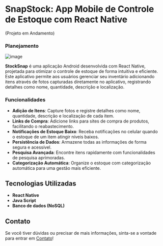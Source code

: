 # **SnapStock: App Mobile de Controle de Estoque com React Native**

(Projeto em Andamento)

### Planejamento
![image](https://github.com/user-attachments/assets/70150c54-bd36-4bde-bf14-c221481551c5)

**StockSnap** é uma aplicação Android desenvolvida com React Native, projetada para otimizar o controle de estoque de forma intuitiva e eficiente. Este aplicativo permite aos usuários gerenciar seu inventário adicionando itens através de fotos capturadas diretamente no aplicativo, registrando detalhes como nome, quantidade, descrição e localização. 

### **Funcionalidades**

- **Adição de Itens**: Capture fotos e registre detalhes como nome, quantidade, descrição e localização de cada item.
- **Links de Compra**: Adicione links para sites de compra de produtos, facilitando o reabastecimento.
- **Notificações de Estoque Baixo**: Receba notificações no celular quando o estoque de um item atingir níveis baixos.
- **Persistência de Dados**: Armazene todas as informações de forma segura e acessível.
- **Pesquisa Avançada**: Encontre itens rapidamente com funcionalidades de pesquisa aprimoradas.
- **Categorização Automática**: Organize o estoque com categorização automática para uma gestão mais eficiente.

## **Tecnologias Utilizadas**

- **React Native**
- **Java Script**
- **Banco de dados (NoSQL)**
<!-- - **Node.js**: Para gerenciamento de pacotes e execução do aplicativo.
- **Firebase** (ou outra solução de banco de dados): Para persistência de dados e notificações push. -->

## **Contato**

Se você tiver dúvidas ou precisar de mais informações, sinta-se a vontade para entrar em [Contato](https://linktr.ee/leomolinarodev01)!

